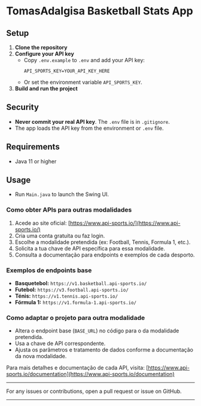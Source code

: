 # TomasAdalgisa Basketball Stats App

## Setup

1. **Clone the repository**
2. **Configure your API key**
   - Copy `.env.example` to `.env` and add your API key:
     ```
     API_SPORTS_KEY=YOUR_API_KEY_HERE
     ```
   - Or set the environment variable `API_SPORTS_KEY`.
3. **Build and run the project**

## Security
- **Never commit your real API key**. The `.env` file is in `.gitignore`.
- The app loads the API key from the environment or `.env` file.

## Requirements
- Java 11 or higher

## Usage
- Run `Main.java` to launch the Swing UI.



### Como obter APIs para outras modalidades
1. Acede ao site oficial: [https://www.api-sports.io/](https://www.api-sports.io/)
2. Cria uma conta gratuita ou faz login.
3. Escolhe a modalidade pretendida (ex: Football, Tennis, Formula 1, etc.).
4. Solicita a tua chave de API específica para essa modalidade.
5. Consulta a documentação para endpoints e exemplos de cada desporto.

### Exemplos de endpoints base
- **Basquetebol:** `https://v1.basketball.api-sports.io/`
- **Futebol:** `https://v3.football.api-sports.io/`
- **Ténis:** `https://v1.tennis.api-sports.io/`
- **Fórmula 1:** `https://v1.formula-1.api-sports.io/`

### Como adaptar o projeto para outra modalidade
- Altera o endpoint base (`BASE_URL`) no código para o da modalidade pretendida.
- Usa a chave de API correspondente.
- Ajusta os parâmetros e tratamento de dados conforme a documentação da nova modalidade.

Para mais detalhes e documentação de cada API, visita: [https://www.api-sports.io/documentation](https://www.api-sports.io/documentation)

---

For any issues or contributions, open a pull request or issue on GitHub.


---

